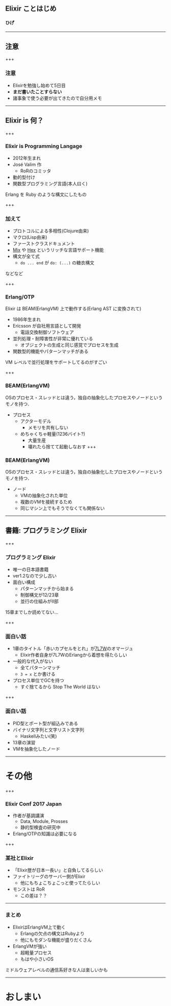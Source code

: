 ## Elixir ことはじめ

#### ひげ

---

## 注意

+++

### 注意

- Elixirを勉強し始めて5日目
- **まだ書いたことすらない**
- 諸事象で使う必要が出てきたので自分用メモ

---

## Elixir is 何？

+++

### Elixir is Programming Langage

- 2012年生まれ
- José Valim 作
   - RoRのコミッタ
- 動的型付け
- 関数型プログラミング言語(本人曰く)

Erlang を Ruby のような構文にしたもの

+++

### 加えて

- プロトコルによる多相性(Clojure由来)
- マクロ(Lisp由来)
- ファーストクラスドキュメント
- [Mix](https://hexdocs.pm/mix/Mix.html) や [Hex](https://hex.pm/) というリッチな言語サポート機能
- 構文が全て式
    - `do ... end` が `do: (...)` の糖衣構文

などなど

+++

### Erlang/OTP

Elixir は BEAM(ErlangVM) 上で動作する(Erlang AST に変換されて)

- 1986年生まれ
- Ericsson が自社用言語として開発
    - 電話交換制御ソフトウェア
- 並列処理・耐障害性が非常に優れている
    - オブジェクトの生成と同じ感覚でプロセスを生成
- 関数型的機能やパターンマッチがある

VM レベルで並行処理をサポートしてるのがすごい

+++

### BEAM(ErlangVM)

OSのプロセス・スレッドとは違う，独自の抽象化したプロセスやノードというモノを持つ．

- プロセス 
    - アクターモデル
        - メモリを共有しない
    - めちゃくちゃ軽量(1236バイト?)
        - 大量生産
        - 壊れたら捨てて起動しなおす
+++

### BEAM(ErlangVM)

OSのプロセス・スレッドとは違う，独自の抽象化したプロセスやノードというモノを持つ．

- ノード
    - VMの抽象化された単位
    - 複数のVMを接続するため
    - 同じマシン上でもそうでなくても関係ない

---

## 書籍: プログラミング Elixir 

+++

### プログラミング Elixir

- 唯一の日本語書籍
- ver1.2なので少し古い
- 面白い構成
    - パターンマッチから始まる
    - 制御構文が12/23章
    - 並行の仕組みがII部

15章までしか読めてない...

+++

### 面白い話

- 1章のタイトル「赤いカプセルをとれ」が[7L7W](http://shop.ohmsha.co.jp/shop/shopdetail.html?brandcode=000000001902)のオマージュ
    - Elixir作者自身が7L7WのErlangから着想を得たらしい
- 一般的な代入がない
    - 全てパターンマッチ
    - `3 = x` とか書ける
- プロセス単位でGCを持つ
    - すぐ捨てるから Stop The World はない

+++

### 面白い話

- PID型とポート型が組込みである
- バイナリ文字列と文字リスト文字列
    - Haskellみたい(笑)
- 13章の演習
- VMを抽象化したノード

---

# その他

+++

### Elixir Conf 2017 Japan

- 作者が基調講演
    - Data, Module, Prosses
    - 静的型検査の研究中
- Erlang/OTPの知識は必要になる

+++

### 某社とElixir

- 「Elixir歴が日本一長い」と自負してるらしい
- ファイトリーグのサーバー側がElixir
    - 他にもちょこちょこっと使ってたらしい
- モンストは RoR
    - この差は？？

---

### まとめ

- ElixirはErlangVM上で動く
    - Erlangの欠点の構文はRubyより
    - 他にもモダンな機能が盛りだくさん
- ErlangVMが強い
    - 超軽量プロセス
    - もはや小さいOS

ミドルウェアレベルの通信系好きな人は楽しいかも

---

# おしまい
